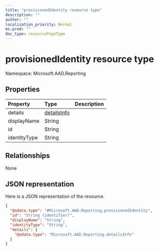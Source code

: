 ```yaml
---
title: "provisionedIdentity resource type"
description: ""
author: ""
localization_priority: Normal
ms.prod: ""
doc_type: resourcePageType
---
```


# provisionedIdentity resource type


Namespace: Microsoft.AAD.Reporting



## Properties
|Property|Type|Description|
|:---|:---|:---|
|details|[detailsInfo](../resources/microsoft.aad.reporting-detailsinfo.md)||
|displayName|String||
|id|String||
|identityType|String||

## Relationships
None

## JSON representation
Here is a JSON representation of the resource.
<!-- {
  "blockType": "resource",
  "@odata.type": "Microsoft.AAD.Reporting.provisionedIdentity"
}
-->
``` json
{
  "@odata.type": "#Microsoft.AAD.Reporting.provisionedIdentity",
  "id": "String (identifier)",
  "displayName": "String",
  "identityType": "String",
  "details": {
    "@odata.type": "Microsoft.AAD.Reporting.detailsInfo"
  }
}
```

